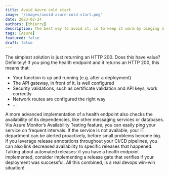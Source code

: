 ```yaml
---
title: Avoid Azure cold start
image: '/images/avoid-azure-cold-start.png'
date: 2023-02-24
authors: [thierry]
description: The best way to avoid it, is to keep it warm by pinging a health endpoint through Azure Monitor. First things first. What is a health endpoint? This is an extra API endpoint that can be interrogated any time. The implementation of the endpoint can vary from scenario to scenario.
tags: [Azure]
featured: false
draft: false
---
```


The simplest solution is just returning an HTTP 200. Does this have value? Definitely! If you ping the health endpoint and it returns an HTTP 200, this means that:

- Your function is up and running (e.g. after a deployment)
- The API gateway, in front of it, is well configured
- Security validations, such as certificate validation and API keys, work correctly
- Network routes are configured the right way
- …


A more advanced implementation of a health endpoint also checks the availability of its dependencies, like other messaging services or databases. Via Azure Monitor’s Availability Testing feature, you can easily ping your service on frequent intervals. If the service is not available, your IT department can be alerted proactively, before small problems become big. If you leverage release annotations throughout your CI/CD pipelines, you can also link decreased availability to specific releases that happened. Talking about automated releases: if you have a health endpoint implemented, consider implementing a release gate that verifies if your deployment was successful. All this combined, is a real devops win-win situation!
